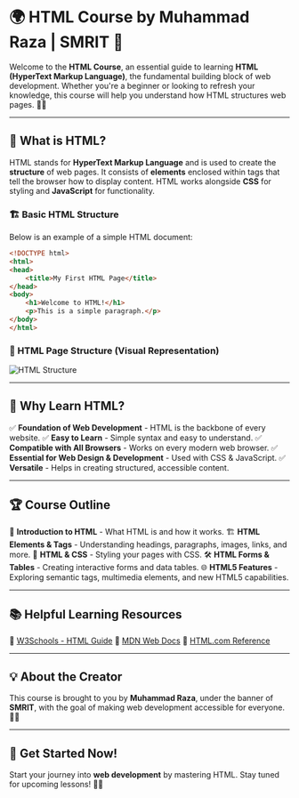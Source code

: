# 🌍 HTML Course by Muhammad Raza | SMRIT 🚀

Welcome to the **HTML Course**, an essential guide to learning **HTML (HyperText Markup Language)**, the fundamental building block of web development. Whether you're a beginner or looking to refresh your knowledge, this course will help you understand how HTML structures web pages. 📖💡

---

## 📌 What is HTML?
HTML stands for **HyperText Markup Language** and is used to create the **structure** of web pages. It consists of **elements** enclosed within tags that tell the browser how to display content. HTML works alongside **CSS** for styling and **JavaScript** for functionality.

### 🏗️ Basic HTML Structure
Below is an example of a simple HTML document:

```html
<!DOCTYPE html>
<html>
<head>
    <title>My First HTML Page</title>
</head>
<body>
    <h1>Welcome to HTML!</h1>
    <p>This is a simple paragraph.</p>
</body>
</html>
```

### 📸 HTML Page Structure (Visual Representation)
![HTML Structure](https://www.w3schools.com/html/img_chrome.png)

---

## 🎯 Why Learn HTML?
✅ **Foundation of Web Development** - HTML is the backbone of every website.
✅ **Easy to Learn** - Simple syntax and easy to understand.
✅ **Compatible with All Browsers** - Works on every modern web browser.
✅ **Essential for Web Design & Development** - Used with CSS & JavaScript.
✅ **Versatile** - Helps in creating structured, accessible content.

---

## 🏆 Course Outline
📖 **Introduction to HTML** - What HTML is and how it works.
🏗 **HTML Elements & Tags** - Understanding headings, paragraphs, images, links, and more.
🎨 **HTML & CSS** - Styling your pages with CSS.
🛠 **HTML Forms & Tables** - Creating interactive forms and data tables.
🌐 **HTML5 Features** - Exploring semantic tags, multimedia elements, and new HTML5 capabilities.

---

## 📚 Helpful Learning Resources
🔗 [W3Schools - HTML Guide](https://www.w3schools.com/html/)
🔗 [MDN Web Docs](https://developer.mozilla.org/en-US/docs/Web/HTML)
🔗 [HTML.com Reference](https://html.com/)

---

## 💡 About the Creator
This course is brought to you by **Muhammad Raza**, under the banner of **SMRIT**, with the goal of making web development accessible for everyone. 🚀💡

---

## 🚀 Get Started Now!
Start your journey into **web development** by mastering HTML. Stay tuned for upcoming lessons! 📖✨
